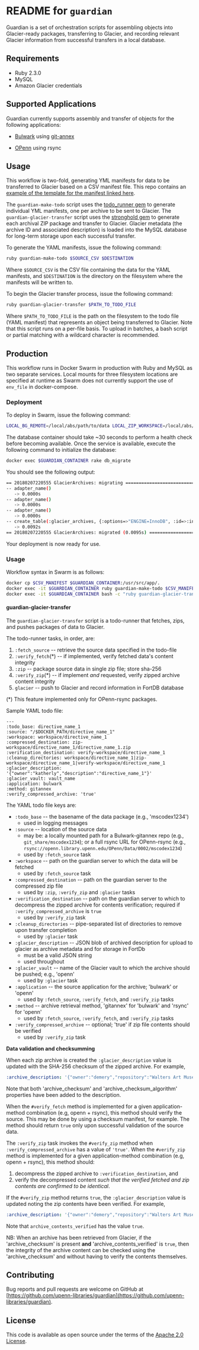 # README for `guardian`

Guardian is a set of orchestration scripts for assembling objects into Glacier-ready packages, transferring to Glacier, and recording relevant Glacier information from successful transfers in a local database.

## Requirements

* Ruby 2.3.0
* MySQL
* Amazon Glacier credentials

## Supported Applications

Guardian currently supports assembly and transfer of objects for the following applications:

* [Bulwark](https://github.com/upenn-libraries/bulwark) using [git-annex](https://git-annex.branchable.com/)

* [OPenn](https://openn.library.upenn.edu) using rsync

## Usage

This workflow is two-fold, generating YML manifests for data to be transferred to Glacier based on a CSV manifest file.  This repo contains an [example of the template for the manifest linked here](examples/example_guardian_manifest.csv).

The `guardian-make-todo` script uses the [todo_runner gem](https://github.com/upenn-libraries/todo_runner) to generate individual YML manifests, one per archive to be sent to Glacier.  The `guardian-glacier-transfer` script uses the [stronghold gem](https://github.com/upenn-libraries/stronghold) to generate each archival ZIP package and transfer to Glacier.  Glacier metadata (the archive ID and associated description) is loaded into the MySQL database for long-term storage upon each successful transfer. 

To generate the YAML manifests, issue the following command:

```bash 
ruby guardian-make-todo $SOURCE_CSV $DESTINATION
```

Where `$SOURCE_CSV` is the CSV file containing the data for the YAML manifests, and `$DESTINATION` is the directory on the filesystem where the manifests will be written to.

To begin the Glacier transfer process, issue the following command:

```bash
ruby guardian-glacier-transfer $PATH_TO_TODO_FILE
```

Where `$PATH_TO_TODO_FILE` is the path on the filesystem to the todo file (YAML manifest) that represents an object being transferred to Glacier.  Note that this script runs on a per-file basis.  To upload in batches, a bash script or partial matching with a wildcard character is recommended.

## Production

This workflow runs in Docker Swarm in production with Ruby and MySQL as two separate services.  Local mounts for three filesystem locations are specified at runtime as Swarm does not currently support the use of `env_file` in docker-compose.

### Deployment

To deploy in Swarm, issue the following command:

```bash
LOCAL_BG_REMOTE=/local/abs/path/to/data LOCAL_ZIP_WORKSPACE=/local/abs/path/to/workspace LOCAL_LOG_FILE=/local/abs/path/to/logsdir/ docker stack deploy -c docker-compose.yml guardian
```

The database container should take ~30 seconds to perform a health check before becoming available.  Once the service is available, execute the following command to initialize the database:

```bash
docker exec $GUARDIAN_CONTAINER rake db_migrate
```

You should see the following output:

```bash
== 20180207220555 GlacierArchives: migrating ==================================
-- adapter_name()
   -> 0.0000s
-- adapter_name()
   -> 0.0000s
-- adapter_name()
   -> 0.0000s
-- create_table(:glacier_archives, {:options=>"ENGINE=InnoDB", :id=>:integer})
   -> 0.0092s
== 20180207220555 GlacierArchives: migrated (0.0095s) =========================
```

Your deployment is now ready for use.

### Usage

Workflow syntax in Swarm is as follows:

```bash
docker cp $CSV_MANIFEST $GUARDIAN_CONTAINER:/usr/src/app/.
docker exec -it $GUARDIAN_CONTAINER ruby guardian-make-todo $CSV_MANIFEST todos/
docker exec -it $GUARDIAN_CONTAINER bash -c "ruby guardian-glacier-transfer todos/*.todo"
```

#### guardian-glacier-transfer

The `guardian-glacier-transfer` script is a todo-runner that fetches, zips, and pushes packages of data to Glacier.

The todo-runner tasks, in order, are:

1. `:fetch_source` -- retrieve the source data specified in the todo-file
2. `:verify_fetch`(*) -- if implemented, verify fetched data's content integrity
3. `:zip` -- package source data in single zip file; store sha-256
4. `:verify_zip`(*) -- if implement *and* requested, verify zipped archive content integrity
5. `glacier` -- push to Glacier and record information in FortDB database

(*) This feature implemented only for OPenn-rsync packages. 


Sample YAML todo file:

    ---
    :todo_base: directive_name_1
    :source: "/$DOCKER_PATH/directive_name_1"
    :workspace: workspace/directive_name_1
    :compressed_destination: zip-workspace/directive_name_1/directive_name_1.zip
    :verification_destination: verify-workspace/directive_name_1
    :cleanup_directories: workspace/directive_name_1|zip-workspace/directive_name_1|verify-workspace/directive_name_1
    :glacier_description: '{"owner":"katherly","description":"directive_name_1"}'
    :glacier_vault: vault_name
    :application: bulwark
    :method: gitannex
    :verify_compressed_archive: 'true'

The YAML todo file keys are:

- `:todo_base` -- the basename of the data package (e.g., 'mscodex1234')
    - used in logging messages
- `:source` -- location of the source data
    - may be: a locally mounted path for a Bulwark-gitannex repo (e.g., `git_share/mscodex1234`); or a full rsync URL for OPenn-rsync (e.g., `rsync://openn.library.upenn.edu/OPenn/Data/0002/mscodex1234`)
    - used by `:fetch_source` task
- `:workspace` -- path on the guardian server to which the data will be fetched
    - used by `:fetch_source` task
- `:compressed_destination` -- path on the guardian server to the compressed zip file
    - used by `:zip`, `:verify_zip` and `:glacier` tasks
- `:verification_destination` -- path on the guardian server to which to decompress the zipped archive for contents verification; required if `:verify_compressed_archive` is `true`
    - used by `:verify_zip` task
- `:cleanup_directories` -- pipe-separated list of directories to remove upon transfer completion
    - used by `:glacier` task
- `:glacier_description` -- JSON blob of archived description for upload to glacier as archive metadata and for storage in FortDb
    - must be a valid JSON string
    - used throughout
- `:glacier_vault` -- name of the Glacier vault to which the archive should be pushed; e.g., 'openn'
    - used by `:glacier` task
- `:application` -- the source application for the archive; 'bulwark' or 'openn'
    - used by `:fetch_source`, `:verify_fetch`, and `:verify_zip` tasks
- `:method` -- archive retrieval method, 'gitannex' for 'bulwark' and 'rsync' for 'openn'
    - used by `:fetch_source`, `:verify_fetch`, and `:verify_zip` tasks
- `:verify_compressed_archive` -- optional; 'true' if zip file contents should be verified
    - used by `:verify_zip` task
    
**Data validation and checksumming**

When each zip archive is created the `:glacier_description` value is updated 
with the SHA-256 checksum of the zipped archive. For example,

```yaml
:archive_description: '{"owner":"demery","repository":"Walters Art Museum","openn_repo_id":"0020","description":"W681","archive_checksum":"094b114a0d79f09e6be1c4c893e4e1076d9432ff3218eac16d82fa2f6c30ecb5","archive_checksum_algorithm":"sha256"}'
```
    
Note that both 'archive_checksum' and 'archive_checksum_algorithm' properties have been added to the description.

When the `#verify_fetch` method is implemented for a given application-method combination (e.g, openn + rsync), this method should verify the source. This may be done by using a checksum manifest, for example. The method should return `true` only upon successful validation of the source data.

The `:verify_zip` task invokes the `#verify_zip` method when `:verify_compressed_archive` has a value of `'true'`. When the `#verify_zip` method is implemented for a given application-method combination (e.g, openn + rsync), this method should:

1. decompress the zipped archive to `:verification_destination`, and
2. verify the decompressed content *such that the verified fetched and zip contents are confirmed to be identical*.

If the `#verify_zip` method returns `true`, the `:glacier_description` value is updated noting the zip contents have been verified. For example,
                                            
```yaml
:archive_description: '{"owner":"demery","repository":"Walters Art Museum","openn_repo_id":"0020","description":"W681","archive_checksum":"094b114a0d79f09e6be1c4c893e4e1076d9432ff3218eac16d82fa2f6c30ecb5","archive_checksum_algorithm":"sha256""archive_contents_verified":true}'
```

Note that `archive_contents_verified` has the value `true`.

NB: When an archive has been retrieved from Glacier, if the 'archive_checksum' is present **and** 'archive_contents_verified' is `true`, then the integrity of the archive content can be checked using the 'archive_checksum' and without having to verify the contents themselves. 

## Contributing

Bug reports and pull requests are welcome on GitHub at [https://github.com/upenn-libraries/guardian](https://github.com/upenn-libraries/guardian).

## License

This code is available as open source under the terms of the [Apache 2.0 License](https://opensource.org/licenses/Apache-2.0).
